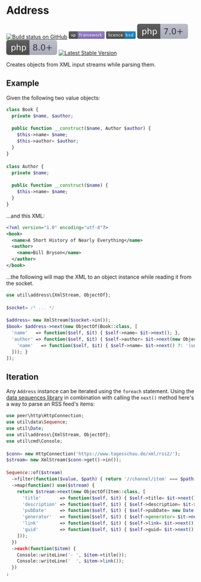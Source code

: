 Address
=======

[![Build status on GitHub](https://github.com/xp-forge/address/workflows/Tests/badge.svg)](https://github.com/xp-forge/address/actions)
[![XP Framework Module](https://raw.githubusercontent.com/xp-framework/web/master/static/xp-framework-badge.png)](https://github.com/xp-framework/core)
[![BSD Licence](https://raw.githubusercontent.com/xp-framework/web/master/static/licence-bsd.png)](https://github.com/xp-framework/core/blob/master/LICENCE.md)
[![Requires PHP 7.0+](https://raw.githubusercontent.com/xp-framework/web/master/static/php-7_0plus.svg)](http://php.net/)
[![Supports PHP 8.0+](https://raw.githubusercontent.com/xp-framework/web/master/static/php-8_0plus.svg)](http://php.net/)
[![Latest Stable Version](https://poser.pugx.org/xp-forge/address/version.png)](https://packagist.org/packages/xp-forge/address)

Creates objects from XML input streams while parsing them.

Example
-------
Given the following two value objects:

```php
class Book {
  private $name, $author;

  public function __construct($name, Author $author) {
    $this->name= $name;
    $this->author= $author;
  }
}

class Author {
  private $name;

  public function __construct($name) {
    $this->name= $name;
  }
}
```

...and this XML:

```xml
<?xml version="1.0" encoding="utf-8"?>
<book>
  <name>A Short History of Nearly Everything</name>
  <author>
    <name>Bill Bryson</name>
  </author>
</book>
```

...the following will map the XML to an object instance while reading it from the socket.

```php
use util\address\{XmlStream, ObjectOf};

$socket= /* ... */

$address= new XmlStream($socket->in());
$book= $address->next(new ObjectOf(Book::class, [
  'name'   => function($self, $it) { $self->name= $it->next(); },
  'author' => function($self, $it) { $self->author= $it->next(new ObjectOf(Author::class, [
    'name'   => function($self, $it) { $self->name= $it->next() ?: '(unknown author)'; }
  ])); }
]);
```

Iteration
---------
Any `Address` instance can be iterated using the `foreach` statement. Using the [data sequences library](https://github.com/xp-forge/sequence) in combination with calling the `next()` method here's a way to parse an RSS feed's items:

```php
use peer\http\HttpConnection;
use util\data\Sequence;
use util\Date;
use util\address\{XmlStream, ObjectOf};
use util\cmd\Console;

$conn= new HttpConnection('https://www.tagesschau.de/xml/rss2/');
$stream= new XmlStream($conn->get()->in());

Sequence::of($stream)
  ->filter(function($value, $path) { return '//channel/item' === $path; })
  ->map(function() use($stream) {
    return $stream->next(new ObjectOf(Item::class, [
      'title'       => function($self, $it) { $self->title= $it->next(); },
      'description' => function($self, $it) { $self->description= $it->next(); },
      'pubDate'     => function($self, $it) { $self->pubDate= new Date($it->next()); },
      'generator'   => function($self, $it) { $self->generator= $it->next(); },
      'link'        => function($self, $it) { $self->link= $it->next(); },
      'guid'        => function($self, $it) { $self->guid= $it->next(); }
    ]));
  })
  ->each(function($item) {
    Console::writeLine('- ', $item->title());
    Console::writeLine('  ', $item->link());
  })
;
```